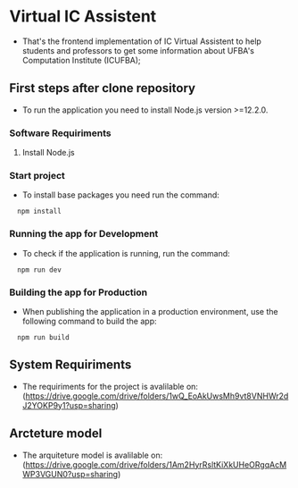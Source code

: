 # Virtual IC Assistent

- That's the frontend implementation of IC Virtual Assistent to help students and professors to get some information about UFBA's Computation Institute (ICUFBA);

## First steps after clone repository

- To run the application you need to install Node.js version >=12.2.0.

### Software Requiriments 

1. Install Node.js

### Start project

- To install base packages you need run the command:

```
  npm install
```

### Running the app for Development

- To check if the application is running, run the command:

```
  npm run dev
```

### Building  the app for Production
- When publishing the application in a production environment, use the following command to build the app:
```
  npm run build
```

## System Requiriments

- The requiriments for the project is avalilable on: (https://drive.google.com/drive/folders/1wQ_EoAkUwsMh9vt8VNHWr2dJ2YOKP9y1?usp=sharing)

## Arcteture model

- The arquiteture model is avalilable on: (https://drive.google.com/drive/folders/1Am2HyrRsltKiXkUHeORgqAcMWP3VGUN0?usp=sharing)
